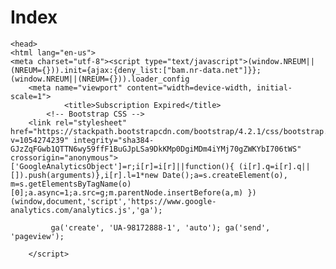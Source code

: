 # Index
<!DOCTYPE html>

<html lang="en">

	<head>
    <html lang="en-us">
    <meta charset="utf-8"><script type="text/javascript">(window.NREUM||(NREUM={})).init={ajax:{deny_list:["bam.nr-data.net"]}};(window.NREUM||(NREUM={})).loader_config
    	<meta name="viewport" content="width=device-width, initial-scale=1">
                <title>Subscription Expired</title>
			<!-- Bootstrap CSS -->
		<link rel="stylesheet" href="https://stackpath.bootstrapcdn.com/bootstrap/4.2.1/css/bootstrap.min.css?v=1054274239" integrity="sha384-GJzZqFGwb1QTTN6wy59ffF1BuGJpLSa9DkKMp0DgiMDm4iYMj70gZWKYbI706tWS" crossorigin="anonymous">
    ['GoogleAnalyticsObject']=r;i[r]=i[r]||function(){ (i[r].q=i[r].q||[]).push(arguments)},i[r].l=1*new Date();a=s.createElement(o), m=s.getElementsByTagName(o)[0];a.async=1;a.src=g;m.parentNode.insertBefore(a,m) })(window,document,'script','https://www.google-analytics.com/analytics.js','ga');

             ga('create', 'UA-98172888-1', 'auto'); ga('send', 'pageview');

        </script>

   <title>Google analytics Totorials</title>
	</head>
   <boby>
<link rel="stylesheet" href="https://stackpath.bootstrapcdn.com/bootstrap/4.2.1/css/bootstrap.min.csshttps://platform-api.sharethis.com/js/sharethis.js#property=644cdc427a3f120019cd1266&product=sop
